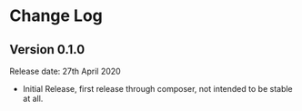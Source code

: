 # Change Log


## Version 0.1.0

Release date: 27th April 2020

- Initial Release, first release through composer, not intended to be stable at all.
